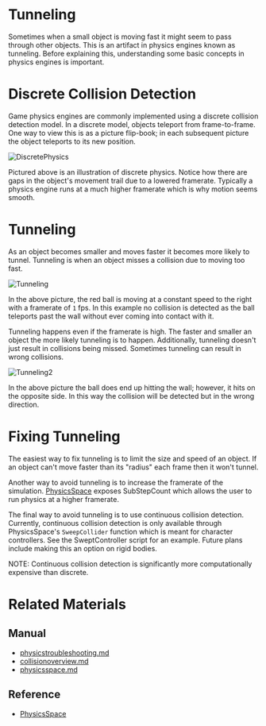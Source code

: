 # Tunneling
Sometimes when a small object is moving fast it might seem to pass through other objects. This is an artifact in physics engines known as tunneling. Before explaining this, understanding some basic concepts in physics engines is important.

# Discrete Collision Detection
Game physics engines are commonly implemented using a discrete collision detection model. In a discrete model, objects teleport from frame-to-frame. One way to view this is as a picture flip-book; in each subsequent picture the object teleports to its new position.

![DiscretePhysics](https://media.githubusercontent.com/media/PlasmaEngine/PlasmaDocs/master/doc_files/46691.gif)

Pictured above is an illustration of discrete physics. Notice how there are gaps in the object's movement trail due to a lowered framerate. Typically a physics engine runs at a much higher framerate which is why motion seems smooth.

# Tunneling
As an object becomes smaller and moves faster it becomes more likely to tunnel. Tunneling is when an object misses a collision due to moving too fast.

![Tunneling](https://media.githubusercontent.com/media/PlasmaEngine/PlasmaDocs/master/doc_files/46693.PNG)

In the above picture, the red ball is moving at a constant speed to the right with a framerate of `1` fps. In this example no collision is detected as the ball teleports past the wall without ever coming into contact with it.

Tunneling happens even if the framerate is high. The faster and smaller an object the more likely tunneling is to happen. Additionally, tunneling doesn't just result in collisions being missed. Sometimes tunneling can result in wrong collisions.

![Tunneling2](https://media.githubusercontent.com/media/PlasmaEngine/PlasmaDocs/master/doc_files/46695.PNG)

In the above picture the ball does end up hitting the wall; however, it hits on the opposite side. In this way the collision will be detected but in the wrong direction.

# Fixing Tunneling
The easiest way to fix tunneling is to limit the size and speed of an object. If an object can't move faster than its "radius" each frame then it won't tunnel.

Another way to avoid tunneling is to increase the framerate of the simulation. [PhysicsSpace](https://plasmaengine.github.io/PlasmaDocs/Plasma1/Editor/physics/physicstroubleshooting/physicsspace.md) exposes SubStepCount  which allows the user to run physics at a higher framerate.

The final way to avoid tunneling is to use continuous collision detection. Currently, continuous collision detection is only available through PhysicsSpace's `SweepCollider` function  which is meant for character controllers. See the SweptController script for an example. Future plans include making this an option on rigid bodies. 

NOTE: Continuous collision detection is significantly more computationally expensive than discrete.

# Related Materials
## Manual
- [physicstroubleshooting.md](https://plasmaengine.github.io/PlasmaDocs/Plasma1/Editor/physics/physicstroubleshooting.md)
- [collisionoverview.md](https://plasmaengine.github.io/PlasmaDocs/Plasma1/Editor/physics/physicstroubleshooting/collisionoverview.md)
- [physicsspace.md](https://plasmaengine.github.io/PlasmaDocs/Plasma1/Editor/physics/physicstroubleshooting/physicsspace.md)

## Reference
- [PhysicsSpace](https://plasmaengine.github.io/PlasmaDocs/Plasma1/C++/code_reference/class_reference/physicsspace.md) 

 